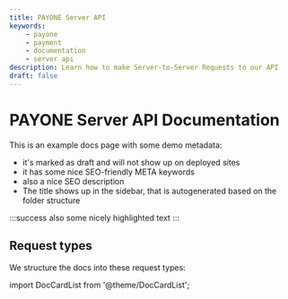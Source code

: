 ```yaml
---
title: PAYONE Server API
keywords: 
    - payone
    - payment
    - documentation
    - server api
description: Learn how to make Server-to-Server Requests to our API
draft: false
---
```

# PAYONE Server API Documentation
This is an example docs page with some demo metadata:
- it's marked as draft and will not show up on deployed sites
- it has some nice SEO-friendly META keywords
- also a nice SEO description
- The title shows up in the sidebar, that is autogenerated based on the folder structure

:::success
also some nicely highlighted text
:::

## Request types

We structure the docs into these request types:

import DocCardList from '@theme/DocCardList';

<DocCardList />